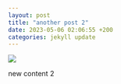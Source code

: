 ```yaml
---
layout: post
title: "another post 2"
date: 2023-05-06 02:06:55 +200
categories: jekyll update
---
```

<img src="/blog_assets/{unique_id}.jpg">

new content 2
